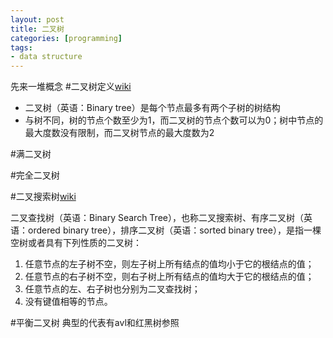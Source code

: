 ```yaml
---
layout: post
title: 二叉树
categories: [programming]
tags:
- data structure
---
```

先来一堆概念
#二叉树定义[wiki](https://zh.wikipedia.org/wiki/二叉树 "wiki" )
- 二叉树（英语：Binary tree）是每个节点最多有两个子树的树结构
- 与树不同，树的节点个数至少为1，而二叉树的节点个数可以为0；树中节点的最大度数没有限制，而二叉树节点的最大度数为2

#满二叉树

#完全二叉树

#二叉搜索树[wiki](https://zh.wikipedia.org/wiki/%E4%BA%8C%E5%85%83%E6%90%9C%E5%B0%8B%E6%A8%B9)

二叉查找树（英语：Binary Search Tree），也称二叉搜索树、有序二叉树（英语：ordered binary tree），排序二叉树（英语：sorted binary tree），是指一棵空树或者具有下列性质的二叉树：
1. 任意节点的左子树不空，则左子树上所有结点的值均小于它的根结点的值；
2. 任意节点的右子树不空，则右子树上所有结点的值均大于它的根结点的值；
3. 任意节点的左、右子树也分别为二叉查找树；
4. 没有键值相等的节点。

#平衡二叉树
典型的代表有avl和红黑树参照



